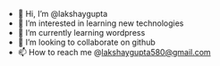 - 👋 Hi, I’m @lakshaygupta
- 👀 I’m interested in learning new technologies
- 🌱 I’m currently learning wordpress
- 💞️ I’m looking to collaborate on github
- 📫 How to reach me @lakshaygupta580@gmail.com 
